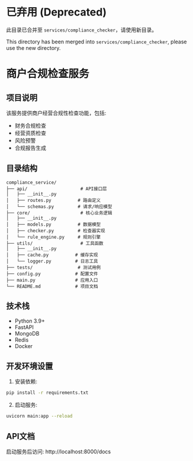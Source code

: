 # 已弃用 (Deprecated)

此目录已合并至 `services/compliance_checker`，请使用新目录。

This directory has been merged into `services/compliance_checker`, please use the new directory.

# 商户合规检查服务

## 项目说明
该服务提供商户经营合规性检查功能，包括:
- 财务合规检查
- 经营资质检查
- 风险预警
- 合规报告生成

## 目录结构
```
compliance_service/
├── api/                    # API接口层
│   ├── __init__.py
│   ├── routes.py          # 路由定义
│   └── schemas.py         # 请求/响应模型
├── core/                   # 核心业务逻辑
│   ├── __init__.py
│   ├── models.py          # 数据模型
│   ├── checker.py         # 检查器实现
│   └── rule_engine.py     # 规则引擎
├── utils/                  # 工具函数
│   ├── __init__.py
│   ├── cache.py          # 缓存实现
│   └── logger.py         # 日志工具
├── tests/                 # 测试用例
├── config.py             # 配置文件
├── main.py               # 应用入口
└── README.md             # 项目文档
```

## 技术栈
- Python 3.9+
- FastAPI
- MongoDB
- Redis
- Docker

## 开发环境设置
1. 安装依赖:
```bash
pip install -r requirements.txt
```

2. 启动服务:
```bash
uvicorn main:app --reload
```

## API文档
启动服务后访问: http://localhost:8000/docs 
